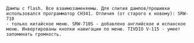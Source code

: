 <code>Дампы с flash. Все взаимозаменяемы.
Для слития дампов/прошивки использовался программатор CH341.
Отличия (от старого к новому):
SRW-710 - только китайское меню.
SRW-710S - добавлено английское и испанское меню. Инвертированы кнопки навигации по меню.
TIVDIO V-115 - умеет запоминать громкость.</code>

